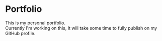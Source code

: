 # Portfolio
This is my personal portfolio.
<br>Currently I'm working on this, It will take some time to fully publish on my GitHub profile.</br>

